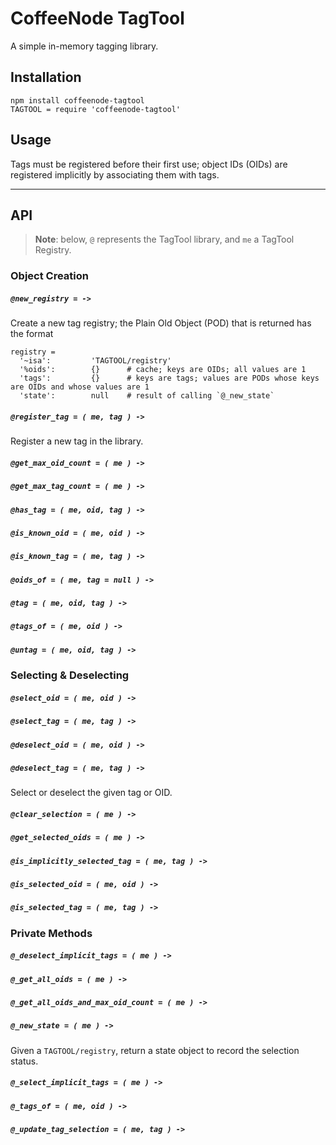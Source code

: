 

CoffeeNode TagTool
============================================================================================================

A simple in-memory tagging library.

## Installation

    npm install coffeenode-tagtool
    TAGTOOL = require 'coffeenode-tagtool'

## Usage

Tags must be registered before their first use; object IDs (OIDs) are registered implicitly by associating
them with tags.

------------------------

<!-- ################################################################################################### -->
## API

> **Note**: below, `@` represents the TagTool library, and `me` a TagTool Registry.

<!-- =================================================================================================== -->
### Object Creation

##### `@new_registry = ->`

Create a new tag registry; the Plain Old Object (POD) that is returned has the format

    registry =
      '~isa':         'TAGTOOL/registry'
      '%oids':        {}      # cache; keys are OIDs; all values are 1
      'tags':         {}      # keys are tags; values are PODs whose keys are OIDs and whose values are 1
      'state':        null    # result of calling `@_new_state`


##### `@register_tag = ( me, tag ) ->`

Register a new tag in the library.


##### `@get_max_oid_count = ( me ) ->`


##### `@get_max_tag_count = ( me ) ->`





##### `@has_tag = ( me, oid, tag ) ->`




##### `@is_known_oid = ( me, oid ) ->`


##### `@is_known_tag = ( me, tag ) ->`




##### `@oids_of = ( me, tag = null ) ->`






##### `@tag = ( me, oid, tag ) ->`


##### `@tags_of = ( me, oid ) ->`


##### `@untag = ( me, oid, tag ) ->`

<!-- =================================================================================================== -->
### Selecting & Deselecting

##### `@select_oid = ( me, oid ) ->`
##### `@select_tag = ( me, tag ) ->`
##### `@deselect_oid = ( me, oid ) ->`
##### `@deselect_tag = ( me, tag ) ->`

Select or deselect the given tag or OID.

##### `@clear_selection = ( me ) ->`

##### `@get_selected_oids = ( me ) ->`

##### `@is_implicitly_selected_tag = ( me, tag ) ->`
##### `@is_selected_oid = ( me, oid ) ->`
##### `@is_selected_tag = ( me, tag ) ->`

<!-- =================================================================================================== -->
### Private Methods

##### `@_deselect_implicit_tags = ( me ) ->`


##### `@_get_all_oids = ( me ) ->`


##### `@_get_all_oids_and_max_oid_count = ( me ) ->`


##### `@_new_state = ( me ) ->`

Given a `TAGTOOL/registry`, return a state object to record the selection status.

##### `@_select_implicit_tags = ( me ) ->`


##### `@_tags_of = ( me, oid ) ->`


##### `@_update_tag_selection = ( me, tag ) ->`



